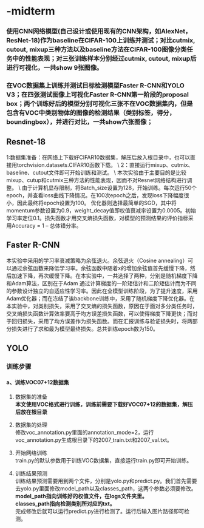 # -midterm
### 使用CNN网络模型(自己设计或使用现有的CNN架构，如AlexNet，ResNet-18)作为baseline在CIFAR-100上训练并测试；对比cutmix, cutout, mixup三种方法以及baseline方法在CIFAR-100图像分类任务中的性能表现；对三张训练样本分别经过cutmix, cutout, mixup后进行可视化，一共show 9张图像。
### 在VOC数据集上训练并测试目标检测模型Faster R-CNN和YOLO V3；在四张测试图像上可视化Faster R-CNN第一阶段的proposal box；两个训练好后的模型分别可视化三张不在VOC数据集内，但是包含有VOC中类别物体的图像的检测结果（类别标签，得分，boundingbox），并进行对比，一共show六张图像；

## Resnet-18
1:数据集准备：在网络上下载好CIFAR10数据集，解压后放入根目录中，也可以直接用torchvision.datasets.CIFAR10函数下载。 \\
2：直接运行mixup、cutmix、baseline、cutout文件即可开始训练和测试。 \\
本次实验由于主要目的是比较mixup、cutup和cutmix三种方法的性能表现，因而不对Resnet网络结构进行调整。 \\
由于计算机显存限制，将Batch_size设置为128，开始训练。每次运行50个epoch，并查看loss曲线下降情况。在100次epoch之后，发现loss下降幅度很小，因此最终将epoch设置为100。
优化器则选择最简单的SGD，其中将momentum参数设置为0.9，weight_decay值即权值衰减率设置为0.0005。初始学习率定位0.1。损失函数才用交叉熵损失函数，对模型的预测结果的评价指标采用Accuracy = 1 – 总体错分率。

## Faster R-CNN
本实验中采用的学习率衰减策略为余弦退火。余弦退火（Cosine annealing）可以通过余弦函数来降低学习率。余弦函数中随着x的增加余弦值首先缓慢下降，然后加速下降，再次缓慢下降。在本实验中，一共选择了两种，分别是随机梯度下降和Adam算法，区别在于Adam 通过计算梯度的一阶矩估计和二阶矩估计而为不同的参数设计独立的自适应性学习率。因此在全模型训练阶段，为了提升速度，采用Adam优化器；而在冻结了诶backbone训练中，采用了随机梯度下降优化器。在本实验中，对类别损失，采用了交叉熵的损失函数，原因在于面对多分类任务时，交叉熵损失函数计算效率要高于均方误差损失函数，可以使得梯度下降更快；而对于回归损失，采用了均方误差作为损失函数。而在汇报训练与验证损失时，将两部分损失进行了求和最为模型最终损失。总共训练epoch数为150。

## YOLO
### 训练步骤
#### a、训练VOC07+12数据集
1. 数据集的准备   
**本文使用VOC格式进行训练，训练前需要下载好VOC07+12的数据集，解压后放在根目录**  

2. 数据集的处理   
修改voc_annotation.py里面的annotation_mode=2，运行voc_annotation.py生成根目录下的2007_train.txt和2007_val.txt。   

3. 开始网络训练   
train.py的默认参数用于训练VOC数据集，直接运行train.py即可开始训练。   

4. 训练结果预测   
训练结果预测需要用到两个文件，分别是yolo.py和predict.py。我们首先需要去yolo.py里面修改model_path以及classes_path，这两个参数必须要修改。   
**model_path指向训练好的权值文件，在logs文件夹里。   
classes_path指向检测类别所对应的txt。**   
完成修改后就可以运行predict.py进行检测了。运行后输入图片路径即可检测。
